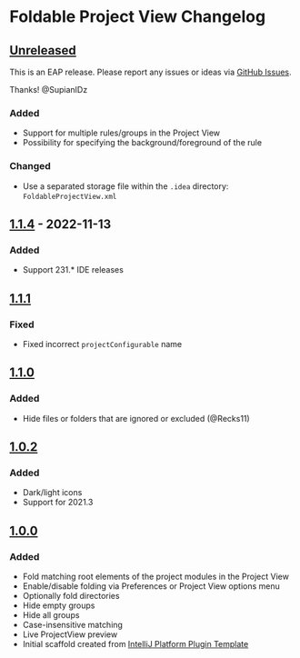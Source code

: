 <!-- Keep a Changelog guide -> https://keepachangelog.com -->

# Foldable Project View Changelog

## [Unreleased]

This is an EAP release.
Please report any issues or ideas
via [GitHub Issues](https://github.com/SupianIDz/intellij-foldable-project-view/issues).

Thanks!
@SupianIDz

### Added

- Support for multiple rules/groups in the Project View
- Possibility for specifying the background/foreground of the rule

### Changed

- Use a separated storage file within the `.idea` directory: `FoldableProjectView.xml`

## [1.1.4] - 2022-11-13

### Added

- Support 231.* IDE releases

## [1.1.1]

### Fixed

- Fixed incorrect `projectConfigurable` name

## [1.1.0]

### Added

- Hide files or folders that are ignored or excluded (@Recks11)

## [1.0.2]

### Added

- Dark/light icons
- Support for 2021.3

## [1.0.0]

### Added

- Fold matching root elements of the project modules in the Project View
- Enable/disable folding via Preferences or Project View options menu
- Optionally fold directories
- Hide empty groups
- Hide all groups
- Case-insensitive matching
- Live ProjectView preview
- Initial scaffold created
  from [IntelliJ Platform Plugin Template](https://github.com/JetBrains/intellij-platform-plugin-template)

[Unreleased]: https://github.com/hsz/intellij-foldable-projectview/compare/v1.1.4...HEAD

[1.1.4]: https://github.com/hsz/intellij-foldable-projectview/compare/v1.1.1...v1.1.4

[1.1.1]: https://github.com/hsz/intellij-foldable-projectview/compare/v1.1.0...v1.1.1

[1.1.0]: https://github.com/hsz/intellij-foldable-projectview/compare/v1.0.2...v1.1.0

[1.0.2]: https://github.com/hsz/intellij-foldable-projectview/compare/v1.0.0...v1.0.2

[1.0.0]: https://github.com/hsz/intellij-foldable-projectview/commits/v1.0.0
